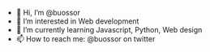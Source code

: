- 👋 Hi, I’m @buossor
- 👀 I’m interested in Web development
- 🌱 I’m currently learning Javascript, Python, Web design 
- 📫 How to reach me: @buossor on twitter

<!---
buossor/buossor is a ✨ special ✨ repository because its `README.md` (this file) appears on your GitHub profile.
You can click the Preview link to take a look at your changes.
--->
